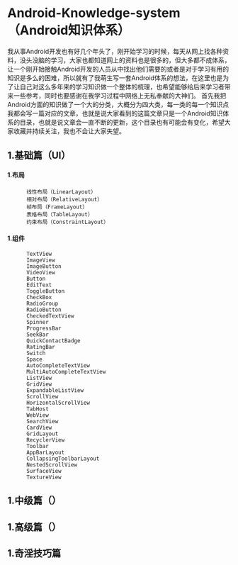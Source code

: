 # Android-Knowledge-system（Android知识体系）
我从事Android开发也有好几个年头了，刚开始学习的时候，每天从网上找各种资料，没头没脑的学习，大家也都知道网上的资料也是很多的，但大多都不成体系，让一个刚开始接触Android开发的人员从中找出他们需要的或者是对于学习有用的知识是多么的困难，所以就有了我萌生写一套Android体系的想法，在这里也是为了让自己对这么多年来的学习知识做一个整体的梳理，也希望能够给后来学习者带来一些参考，同时也要感谢在我学习过程中网络上无私奉献的大神们。
首先我把Android方面的知识做了一个大的分类，大概分为四大类，每一类的每一个知识点我都会写一篇对应的文章，也就是说大家看到的这篇文章只是一个Android知识体系的目录，也就是说文章会一直不断的更新，这个目录也有可能会有变化，希望大家收藏并持续关注，我也不会让大家失望。
##  1.基础篇（UI）

#### 1.布局
          线性布局（LinearLayout）
          相对布局（RelativeLayout）
          帧布局（FrameLayout）
          表格布局（TableLayout）
          约束布局（ConstraintLayout）
#### 1.组件
          TextView
          ImageView
          ImageButton
          VideoView
          Button
          EditText
          ToggleButton
          CheckBox
          RadioGroup
          RadioButton
          CheckedTextView
          Spinner
          ProgressBar
          SeekBar
          QuickContactBadge
          RatingBar
          Switch
          Space
          AutoCompleteTextView
          MultiAutoCompleteTextView
          ListView
          GridView
          ExpandableListView
          ScrollView
          HorizontalScrollView
          TabHost
          WebView
          SearchView
          CardView
          GridLayout
          RecyclerView
          Toolbar
          AppBarLayout
          CollapsingToolbarLayout
          NestedScrollView
          SurfaceView
          TextureView

## 1.中级篇（）

## 1.高级篇（）

## 1.奇淫技巧篇
